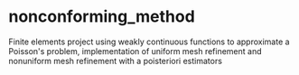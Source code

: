 # nonconforming_method
Finite elements project using weakly continuous functions to approximate a Poisson's problem, implementation of uniform mesh refinement and nonuniform mesh refinement with a poisteriori estimators
